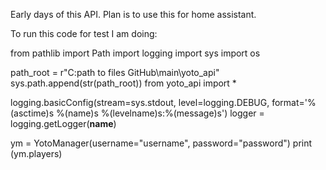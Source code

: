 Early days of this API. Plan is to use this for home assistant.

To run this code for test I am doing:

from pathlib import Path
import logging
import sys
import os

path_root = r"C:path to files GitHub\main\yoto_api"
sys.path.append(str(path_root))
from yoto_api import \*

logging.basicConfig(stream=sys.stdout, level=logging.DEBUG, format='%(asctime)s %(name)s %(levelname)s:%(message)s')
logger = logging.getLogger(**name**)

ym = YotoManager(username="username", password="password")
print (ym.players)
